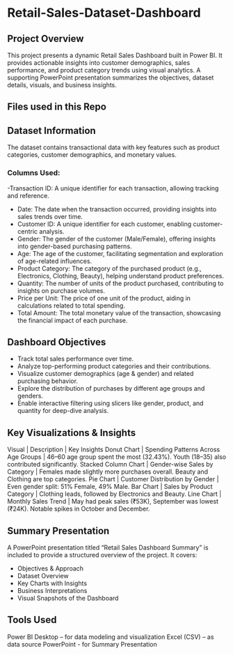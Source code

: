 # Retail-Sales-Dataset-Dashboard
## Project Overview
This project presents a dynamic Retail Sales Dashboard built in Power BI. It provides actionable insights into customer demographics, sales performance, and product category trends using visual analytics. A supporting PowerPoint presentation summarizes the objectives, dataset details, visuals, and business insights.

## Files used in this Repo


## Dataset Information
The dataset contains transactional data with key features such as product categories, customer demographics, and monetary values.
### Columns Used:
-Transaction ID: A unique identifier for each transaction, allowing tracking and reference.
- Date: The date when the transaction occurred, providing insights into sales trends over time.
- Customer ID: A unique identifier for each customer, enabling customer-centric analysis.
- Gender: The gender of the customer (Male/Female), offering insights into gender-based purchasing patterns.
- Age: The age of the customer, facilitating segmentation and exploration of age-related influences.
- Product Category: The category of the purchased product (e.g., Electronics, Clothing, Beauty), helping understand product preferences.
- Quantity: The number of units of the product purchased, contributing to insights on purchase volumes.
- Price per Unit: The price of one unit of the product, aiding in calculations related to total spending.
- Total Amount: The total monetary value of the transaction, showcasing the financial impact of each purchase.

## Dashboard Objectives
- Track total sales performance over time.
- Analyze top-performing product categories and their contributions.
- Visualize customer demographics (age & gender) and related purchasing behavior.
- Explore the distribution of purchases by different age groups and genders.
- Enable interactive filtering using slicers like gender, product, and quantity for deep-dive analysis.

## Key Visualizations & Insights
Visual | Description | Key Insights
Donut Chart | Spending Patterns Across Age Groups | 46–60 age group spent the most (32.43%). Youth (18–35) also contributed significantly.
Stacked Column Chart | Gender-wise Sales by Category | Females made slightly more purchases overall. Beauty and Clothing are top categories.
Pie Chart | Customer Distribution by Gender | Even gender split: 51% Female, 49% Male.
Bar Chart | Sales by Product Category | Clothing leads, followed by Electronics and Beauty.
Line Chart | Monthly Sales Trend | May had peak sales (₹53K), September was lowest (₹24K). Notable spikes in October and December.

## Summary Presentation
A PowerPoint presentation titled “Retail Sales Dashboard Summary” is included to provide a structured overview of the project. It covers:
- Objectives & Approach
- Dataset Overview
- Key Charts with Insights
- Business Interpretations
- Visual Snapshots of the Dashboard

## Tools Used
Power BI Desktop – for data modeling and visualization
Excel (CSV) – as data source
PowerPoint - for Summary Presentation

